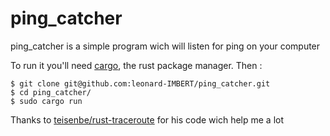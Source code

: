 # ping_catcher
ping_catcher is a simple program wich will listen for ping on your computer

To run it you'll need [cargo](https://github.com/rust-lang/cargo/), the rust package manager. Then :
```
$ git clone git@github.com:leonard-IMBERT/ping_catcher.git
$ cd ping_catcher/
$ sudo cargo run
```

Thanks to [teisenbe/rust-traceroute](https://github.com/teisenbe/rust-traceroute) for his code wich help me a lot
